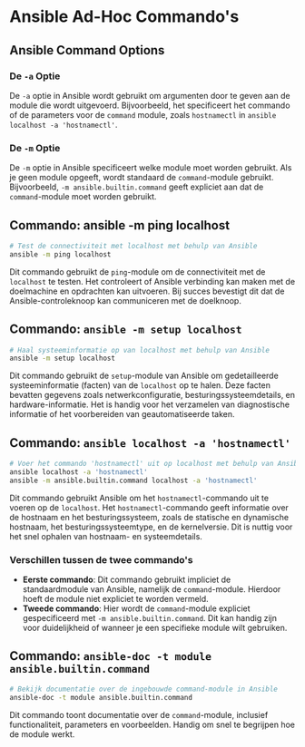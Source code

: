 # Ansible Ad-Hoc Commando's

## Ansible Command Options

### De `-a` Optie
De `-a` optie in Ansible wordt gebruikt om argumenten door te geven aan de module die wordt uitgevoerd. Bijvoorbeeld, het specificeert het commando of de parameters voor de `command` module, zoals `hostnamectl` in `ansible localhost -a 'hostnamectl'`.

### De `-m` Optie
De `-m` optie in Ansible specificeert welke module moet worden gebruikt. Als je geen module opgeeft, wordt standaard de `command`-module gebruikt. Bijvoorbeeld, `-m ansible.builtin.command` geeft expliciet aan dat de `command`-module moet worden gebruikt.

## Commando: ansible -m ping localhost

```bash
# Test de connectiviteit met localhost met behulp van Ansible
ansible -m ping localhost
```

Dit commando gebruikt de `ping`-module om de connectiviteit met de `localhost` te testen. Het controleert of Ansible verbinding kan maken met de doelmachine en opdrachten kan uitvoeren. Bij succes bevestigt dit dat de Ansible-controleknoop kan communiceren met de doelknoop.

## Commando: `ansible -m setup localhost`

```bash
# Haal systeeminformatie op van localhost met behulp van Ansible
ansible -m setup localhost
```

Dit commando gebruikt de `setup`-module van Ansible om gedetailleerde systeeminformatie (facten) van de `localhost` op te halen. Deze facten bevatten gegevens zoals netwerkconfiguratie, besturingssysteemdetails, en hardware-informatie. Het is handig voor het verzamelen van diagnostische informatie of het voorbereiden van geautomatiseerde taken.

## Commando: `ansible localhost -a 'hostnamectl'`

```bash
# Voer het commando 'hostnamectl' uit op localhost met behulp van Ansible
ansible localhost -a 'hostnamectl'
ansible -m ansible.builtin.command localhost -a 'hostnamectl'
```

Dit commando gebruikt Ansible om het `hostnamectl`-commando uit te voeren op de `localhost`. Het `hostnamectl`-commando geeft informatie over de hostnaam en het besturingssysteem, zoals de statische en dynamische hostnaam, het besturingssysteemtype, en de kernelversie. Dit is nuttig voor het snel ophalen van hostnaam- en systeemdetails.

### Verschillen tussen de twee commando's

- **Eerste commando**: Dit commando gebruikt impliciet de standaardmodule van Ansible, namelijk de `command`-module. Hierdoor hoeft de module niet expliciet te worden vermeld.
- **Tweede commando**: Hier wordt de `command`-module expliciet gespecificeerd met `-m ansible.builtin.command`. Dit kan handig zijn voor duidelijkheid of wanneer je een specifieke module wilt gebruiken.

## Commando: `ansible-doc -t module ansible.builtin.command`

```bash
# Bekijk documentatie over de ingebouwde command-module in Ansible
ansible-doc -t module ansible.builtin.command
```

Dit commando toont documentatie over de `command`-module, inclusief functionaliteit, parameters en voorbeelden. Handig om snel te begrijpen hoe de module werkt.




